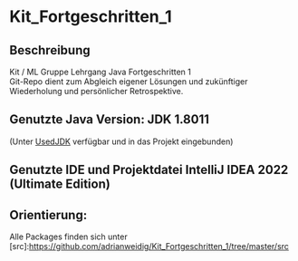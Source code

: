 # Kit_Fortgeschritten_1

## Beschreibung
Kit / ML Gruppe Lehrgang Java Fortgeschritten 1<br>
Git-Repo dient zum Abgleich eigener Lösungen und zukünftiger Wiederholung und persönlicher Retrospektive.

## Genutzte Java Version: JDK 1.8011 
(Unter [UsedJDK](../UsedJDK/) verfügbar und in das Projekt eingebunden)

## Genutzte IDE und Projektdatei IntelliJ IDEA 2022 (Ultimate Edition)

## Orientierung:
Alle Packages finden sich unter [src]:https://github.com/adrianweidig/Kit_Fortgeschritten_1/tree/master/src
